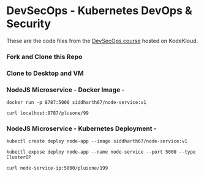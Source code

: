 
# DevSecOps - Kubernetes DevOps & Security

These are the code files from the [DevSecOps course](https://kodekloud.com/courses/devsecops/) hosted on KodeKloud.


### Fork and Clone this Repo

### Clone to Desktop and VM

### NodeJS Microservice - Docker Image -

`docker run -p 8787:5000 siddharth67/node-service:v1`

`curl localhost:8787/plusone/99`
 
### NodeJS Microservice - Kubernetes Deployment -
`kubectl create deploy node-app --image siddharth67/node-service:v1`

`kubectl expose deploy node-app --name node-service --port 5000 --type ClusterIP`

`curl node-service-ip:5000/plusone/199`
